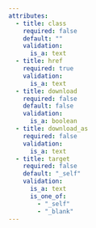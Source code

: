 ```yaml
---
attributes:
  - title: class
    required: false
    default: ""
    validation:
      is_a: text
  - title: href
    required: true
    validation:
      is_a: text
  - title: download
    required: false
    default: false
    validation:
      is_a: boolean
  - title: download_as
    required: false
    validation:
      is_a: text
  - title: target
    required: false
    default: "_self"
    validation:
      is_a: text
      is_one_of:
        - "_self"
        - "_blank"
---
```


<a if={@download_as} download={@download_as} href={@href} class={@class}>
  <Slot />
</a>
<a elseif={@download} download="" href={@href} class={@class}>
  <Slot />
</a>
<a else href={@href} target={@target} class={@class}>
  <Slot />
</a>
